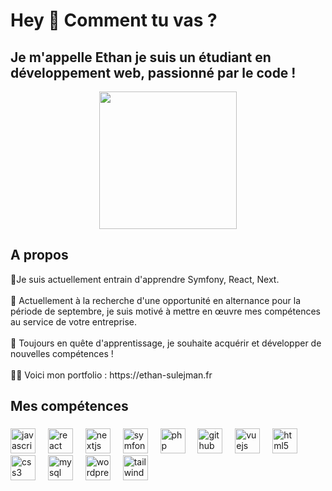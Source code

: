 <h1 align="left">Hey 👋 Comment tu vas ?</h1>

###

<h2 align="left">Je m'appelle Ethan je suis un étudiant en développement web, passionné par le code !</h2>

<div align="center">
  <img height="220" src="https://media.giphy.com/media/v1.Y2lkPTc5MGI3NjExZGNrNXY0OHFkZnkxMzM4Zzg4dXk2ZDBvZ2xpeDI5eTNwYXg1ODlrZiZlcD12MV9pbnRlcm5hbF9naWZfYnlfaWQmY3Q9Zw/2IudUHdI075HL02Pkk/giphy.gif"  />
</div>

###
<h2 align="left">A propos</h2>


<p align="left">🌱Je suis actuellement entrain d'apprendre Symfony, React, Next.<br><br>👀 Actuellement à la recherche d'une opportunité en alternance pour la période de septembre, je suis motivé à mettre en œuvre mes compétences au service de votre entreprise.<br><br>🎯 Toujours en quête d'apprentissage, je souhaite acquérir et développer de nouvelles compétences !<br><br>👨‍💻 Voici mon portfolio : https://ethan-sulejman.fr</p>

###

<h2 align="left">Mes compétences</h2>

###

<div align="left">
  <img src="https://cdn.jsdelivr.net/gh/devicons/devicon/icons/javascript/javascript-original.svg" height="40" alt="javascript logo"  />
  <img width="12" />
  <img src="https://cdn.jsdelivr.net/gh/devicons/devicon/icons/react/react-original.svg" height="40" alt="react logo"  />
  <img width="12" />
  <img src="https://cdn.jsdelivr.net/gh/devicons/devicon/icons/nextjs/nextjs-original.svg" height="40" alt="nextjs logo"  />
  <img width="12" />
  <img src="https://skillicons.dev/icons?i=symfony" height="40" alt="symfony logo"  />
  <img width="12" />
  <img src="https://cdn.jsdelivr.net/gh/devicons/devicon/icons/php/php-original.svg" height="40" alt="php logo"  />
  <img width="12" />
  <img src="https://skillicons.dev/icons?i=github" height="40" alt="github logo"  />
  <img width="12" />
  <img src="https://cdn.jsdelivr.net/gh/devicons/devicon/icons/vuejs/vuejs-original.svg" height="40" alt="vuejs logo"  />
  <img width="12" />
  <img src="https://cdn.jsdelivr.net/gh/devicons/devicon/icons/html5/html5-original.svg" height="40" alt="html5 logo"  />
  <img width="12" />
  <img src="https://cdn.jsdelivr.net/gh/devicons/devicon/icons/css3/css3-original.svg" height="40" alt="css3 logo"  />
  <img width="12" />
  <img src="https://cdn.jsdelivr.net/gh/devicons/devicon/icons/mysql/mysql-original.svg" height="40" alt="mysql logo"  />
  <img width="12" />
  <img src="https://cdn.simpleicons.org/wordpress/21759B" height="40" alt="wordpress logo"  />
  <img width="12" />
  <img src="https://cdn.jsdelivr.net/gh/devicons/devicon/icons/mysql/tailwind-original.svg" height="40" alt="tailwind logo"  />
</div>

###
